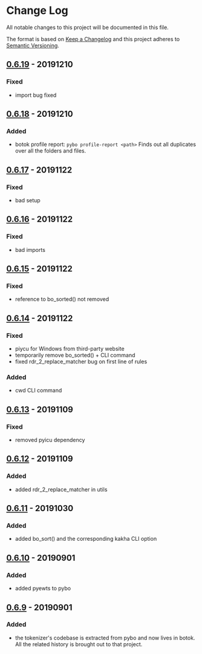 # Change Log

All notable changes to this project will be documented in this file.

The format is based on [Keep a Changelog](http://keepachangelog.com/) and this project adheres to [Semantic Versioning](http://semver.org/).

## [0.6.19](https://github.com/Esukhia/pybo/releases/tag/v0.6.19) - 20191210
### Fixed
 * import bug fixed

## [0.6.18](https://github.com/Esukhia/pybo/releases/tag/v0.6.18) - 20191210
### Added
 * botok profile report: `pybo profile-report <path>`
 Finds out all duplicates over all the folders and files.

## [0.6.17](https://github.com/Esukhia/pybo/releases/tag/v0.6.17) - 20191122
### Fixed
 * bad setup

## [0.6.16](https://github.com/Esukhia/pybo/releases/tag/v0.6.16) - 20191122
### Fixed
 * bad imports

## [0.6.15](https://github.com/Esukhia/pybo/releases/tag/v0.6.15) - 20191122
### Fixed
 * reference to bo_sorted() not removed

## [0.6.14](https://github.com/Esukhia/pybo/releases/tag/v0.6.14) - 20191122
### Fixed
 * piycu for Windows from third-party website
 * temporarily remove bo_sorted() + CLI command
 * fixed rdr_2_replace_matcher bug on first line of rules
### Added
 * cwd CLI command

## [0.6.13](https://github.com/Esukhia/pybo/releases/tag/v0.6.13) - 20191109
### Fixed
 * removed pyicu dependency

## [0.6.12](https://github.com/Esukhia/pybo/releases/tag/v0.6.12) - 20191109
### Added
 * added rdr_2_replace_matcher in utils

## [0.6.11](https://github.com/Esukhia/pybo/releases/tag/v0.6.11) - 20191030
### Added
 * added bo_sort() and the corresponding kakha CLI option

## [0.6.10](https://github.com/Esukhia/pybo/releases/tag/v0.6.10) - 20190901
### Added
 * added pyewts to pybo

## [0.6.9](https://github.com/Esukhia/pybo/releases/tag/v0.6.9) - 20190901
### Added
 * the tokenizer's codebase is extracted from pybo and now lives in botok. All the related history is brought out to that project.
